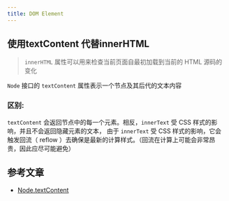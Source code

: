 ```yaml
---
title: DOM Element
---
```




## 使用textContent 代替innerHTML

> `innerHTML` 属性可以用来检查当前页面自最初加载到当前的 HTML 源码的变化

`Node` 接口的 `textContent` 属性表示一个节点及其后代的文本内容


### 区别:
`textContent` 会返回节点中的每一个元素。相反，`innerText` 受 CSS 样式的影响，并且不会返回隐藏元素的文本，
由于 `innerText` 受 CSS 样式的影响，它会触发回流（ reflow ）去确保是最新的计算样式。（回流在计算上可能会非常昂贵，因此应尽可能避免）


## 参考文章

- [Node.textContent](https://developer.mozilla.org/zh-CN/docs/Web/API/Node/textContent)